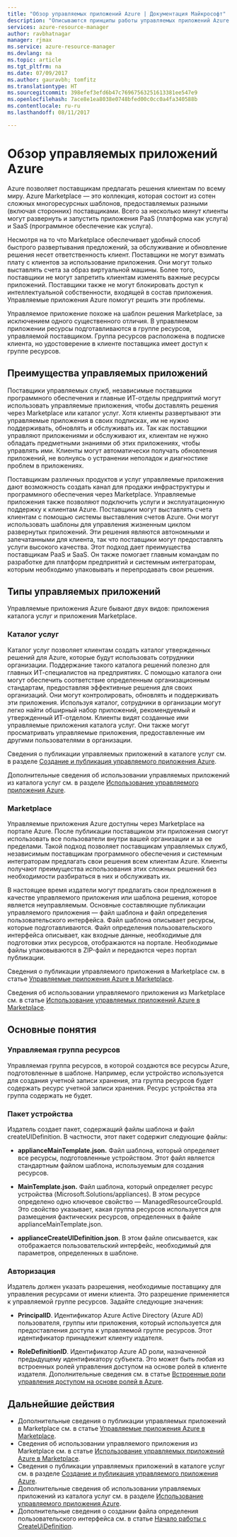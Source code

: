 ```yaml
---
title: "Обзор управляемых приложений Azure | Документация Майкрософт"
description: "Описываются принципы работы управляемых приложений Azure."
services: azure-resource-manager
author: ravbhatnagar
manager: rjmax
ms.service: azure-resource-manager
ms.devlang: na
ms.topic: article
ms.tgt_pltfrm: na
ms.date: 07/09/2017
ms.author: gauravbh; tomfitz
ms.translationtype: HT
ms.sourcegitcommit: 398efef3efd6b47c76967563251613381ee547e9
ms.openlocfilehash: 7ace8e1ea8038e0748bfed00c0cc0a4fa340588b
ms.contentlocale: ru-ru
ms.lasthandoff: 08/11/2017

---
```


# <a name="azure-managed-applications-overview"></a>Обзор управляемых приложений Azure

Azure позволяет поставщикам предлагать решения клиентам по всему миру. Azure Marketplace — это коллекция, которая состоит из сотен сложных многоресурсных шаблонов, предоставляемых разными (включая сторонних) поставщиками. Всего за несколько минут клиенты могут развернуть и запустить приложения PaaS (платформа как услуга) и SaaS (программное обеспечение как услуга). 

Несмотря на то что Marketplace обеспечивает удобный способ быстрого развертывания предложений, за обслуживание и обновление решения несет ответственность клиент. Поставщики не могут взимать плату с клиентов за использование приложения. Они могут только выставлять счета за образ виртуальной машины. Более того, поставщики не могут запретить клиентам изменять важные ресурсы приложений. Поставщики также не могут блокировать доступ к интеллектуальной собственности, входящей в состав приложения. Управляемые приложения Azure помогут решить эти проблемы. 

Управляемое приложение похоже на шаблон решения Marketplace, за исключением одного существенного отличия. В управляемом приложении ресурсы подготавливаются в группе ресурсов, управляемой поставщиком. Группа ресурсов расположена в подписке клиента, но удостоверение в клиенте поставщика имеет доступ к группе ресурсов.

## <a name="advantages-of-managed-applications"></a>Преимущества управляемых приложений

Поставщики управляемых служб, независимые поставщики программного обеспечения и главные ИТ-отделы предприятий могут использовать управляемые приложения, чтобы доставлять решения через Marketplace или каталог услуг. Хотя клиенты развертывают эти управляемые приложения в своих подписках, им не нужно поддерживать, обновлять и обслуживать их. Так как поставщики управляют приложениями и обслуживают их, клиентам не нужно обладать предметными знаниями об этих приложениях, чтобы управлять ими. Клиенты могут автоматически получать обновления приложений, не волнуясь о устранении неполадок и диагностике проблем в приложениях.

Поставщикам различных продуктов и услуг управляемые приложения дают возможность создать канал для продажи инфраструктуры и программного обеспечения через Marketplace. Управляемые приложения также позволяют подключить услуги и эксплуатационную поддержку к клиентам Azure. Поставщики могут выставлять счета клиентам с помощью системы выставления счетов Azure. Они могут использовать шаблоны для управления жизненным циклом развернутых приложений. Эти решения являются автономными и запечатанными для клиента, так что поставщики могут предоставлять услуги высокого качества. Этот подход дает преимущества поставщикам PaaS и SaaS. Он также помогает главным командам по разработке для платформ предприятий и системным интеграторам, которым необходимо упаковывать и перепродавать свои решения.

## <a name="managed-application-types"></a>Типы управляемых приложений
Управляемые приложения Azure бывают двух видов: приложения каталога услуг и приложения Marketplace.
 
### <a name="service-catalog"></a>Каталог услуг  

Каталог услуг позволяет клиентам создать каталог утвержденных решений для Azure, которые будут использовать сотрудники организации. Поддержание такого каталога решений полезно для главных ИТ-специалистов на предприятиях. С помощью каталога они могут обеспечить соответствие определенным организационным стандартам, предоставляя эффективные решения для своих организаций. Они могут контролировать, обновлять и поддерживать эти приложения. Используя каталог, сотрудники в организации могут легко найти обширный набор приложений, рекомендуемый и утвержденный ИТ-отделом. Клиенты видят созданные ими управляемые приложения каталога услуг. Они также могут просматривать управляемые приложения, предоставленные им другими пользователями в организации.
 
Сведения о публикации управляемых приложений в каталоге услуг см. в разделе [Создание и публикация управляемого приложения Azure](managed-application-publishing.md).
 
Дополнительные сведения об использовании управляемых приложений из каталога услуг см. в разделе [Использование управляемого приложения Azure](managed-application-consumption.md).
 
### <a name="marketplace"></a>Marketplace

Управляемые приложения Azure доступны через Marketplace на портале Azure. После публикации поставщиком эти приложения смогут использовать все пользователи внутри вашей организации и за ее пределами. Такой подход позволяет поставщикам управляемых служб, независимым поставщикам программного обеспечения и системным интеграторам предлагать свои решения всем клиентам Azure. Клиенты получают преимущества использования этих сложных решений без необходимости разбираться в них и обслуживать их. 

В настоящее время издатели могут предлагать свои предложения в качестве управляемого приложения или шаблона решения, которое является неуправляемым. Основные составляющие публикации управляемого приложения — файл шаблона и файл определения пользовательского интерфейса. Файл шаблона описывает ресурсы, которые подготавливаются. Файл определения пользовательского интерфейса описывает, как входные данные, необходимые для подготовки этих ресурсов, отображаются на портале. Необходимые файлы упаковываются в ZIP-файл и передаются через портал публикации.
 
Сведения о публикации управляемого приложения в Marketplace см. в статье [Управляемые приложения Azure в Marketplace](managed-application-author-marketplace.md).

Сведения об использовании управляемого приложения из Marketplace см. в статье [Использование управляемых приложений Azure в Marketplace](managed-application-consume-marketplace.md).

## <a name="key-concepts"></a>Основные понятия

### <a name="managed-resource-group"></a>Управляемая группа ресурсов
Управляемая группа ресурсов, в которой создаются все ресурсы Azure, подготовленные в шаблоне. Например, если устройство используется для создания учетной записи хранения, эта группа ресурсов будет содержать ресурс учетной записи хранения. Ресурс устройства эта группа содержать не будет.

### <a name="appliance-package"></a>Пакет устройства
Издатель создает пакет, содержащий файлы шаблона и файл createUIDefinition. В частности, этот пакет содержит следующие файлы:

- **applianceMainTemplate.json.** Файл шаблона, который определяет все ресурсы, подготовленные устройством. Этот файл является стандартным файлом шаблона, используемым для создания ресурсов.

- **MainTemplate.json.** Файл шаблона, который определяет ресурс устройства (Microsoft.Solutions/appliances). В этом ресурсе определено одно ключевое свойство — ManagedResourceGroupId. Это свойство указывает, какая группа ресурсов используется для размещения фактических ресурсов, определенных в файле applianceMainTemplate.json.

- **applianceCreateUIDefinition.json**. В этом файле описывается, как отображается пользовательский интерфейс, необходимый для параметров, определенных в шаблоне.

### <a name="authorization"></a>Авторизация
Издатель должен указать разрешения, необходимые поставщику для управления ресурсами от имени клиента. Это разрешение применяется к управляемой группе ресурсов. Задайте следующие значения:

- **PrincipalID**. Идентификатор Azure Active Directory (Azure AD) пользователя, группы или приложения, который используется для предоставления доступа к управляемой группе ресурсов. Этот идентификатор принадлежит клиенту издателя.

- **RoleDefinitionID**. Идентификатор Azure AD роли, назначенной предыдущему идентификатору субъекта. Это может быть любая из встроенных ролей управления доступом на основе ролей в клиенте издателя. Дополнительные сведения см. в статье [Встроенные роли управления доступом на основе ролей в Azure](../active-directory/role-based-access-built-in-roles.md).

## <a name="next-steps"></a>Дальнейшие действия

* Дополнительные сведения о публикации управляемых приложений в Marketplace см. в статье [Управляемые приложения Azure в Marketplace](managed-application-author-marketplace.md).
* Сведения об использовании управляемого приложения из Marketplace см. в статье [Использование управляемых приложений Azure в Marketplace](managed-application-consume-marketplace.md).
* Сведения о публикации управляемых приложений в каталоге услуг см. в разделе [Создание и публикация управляемого приложения Azure](managed-application-publishing.md).
* Дополнительные сведения об использовании управляемых приложений из каталога услуг см. в разделе [Использование управляемого приложения Azure](managed-application-consumption.md).
* Дополнительные сведения о создании файла определения пользовательского интерфейса см. в статье [Начало работы с CreateUiDefinition](managed-application-createuidefinition-overview.md).

